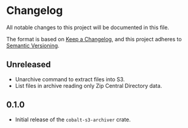 # Changelog
All notable changes to this project will be documented in this file.

The format is based on [Keep a Changelog](https://keepachangelog.com/en/1.0.0/),
and this project adheres to [Semantic Versioning](https://semver.org/spec/v2.0.0.html).

## Unreleased

- Unarchive command to extract files into S3.
- List files in archive reading only Zip Central Directory data.

## 0.1.0

- Initial release of the `cobalt-s3-archiver` crate.


